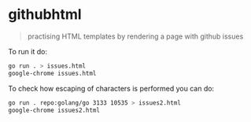 # githubhtml
> practising HTML templates by rendering a page with github issues

To run it do:

```bash
go run . > issues.html
google-chrome issues.html
```

To check how escaping of characters is performed you can do:

```bash
go run . repo:golang/go 3133 10535 > issues2.html
google-chrome issues2.html
```